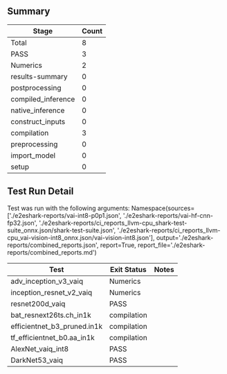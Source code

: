 ## Summary

|Stage|Count|
|--|--|
| Total | 8 |
| PASS | 3 |
| Numerics | 2 |
| results-summary | 0 |
| postprocessing | 0 |
| compiled_inference | 0 |
| native_inference | 0 |
| construct_inputs | 0 |
| compilation | 3 |
| preprocessing | 0 |
| import_model | 0 |
| setup | 0 |

## Test Run Detail 
Test was run with the following arguments:
Namespace(sources=['./e2eshark-reports/vai-int8-p0p1.json', './e2eshark-reports/vai-hf-cnn-fp32.json', './e2eshark-reports/ci_reports_llvm-cpu_shark-test-suite_onnx.json/shark-test-suite.json', './e2eshark-reports/ci_reports_llvm-cpu_vai-vision-int8_onnx.json/vai-vision-int8.json'], output='./e2eshark-reports/combined_reports.json', report=True, report_file='./e2eshark-reports/combined_reports.md')

| Test | Exit Status | Notes |
|--|--|--|
| adv_inception_v3_vaiq | Numerics | |
| inception_resnet_v2_vaiq | Numerics | |
| resnet200d_vaiq | PASS | |
| bat_resnext26ts.ch_in1k | compilation | |
| efficientnet_b3_pruned.in1k | compilation | |
| tf_efficientnet_b0.aa_in1k | compilation | |
| AlexNet_vaiq_int8 | PASS | |
| DarkNet53_vaiq | PASS | |

